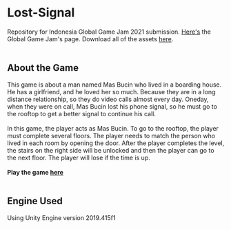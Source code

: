 # Lost-Signal<br>
Repository for Indonesia Global Game Jam 2021 submission. [Here's](https://globalgamejam.org/2021/games/lost-signal-6) the Global Game Jam's page. Download all of the assets [here](https://drive.google.com/file/d/1v44-4AuKxYtXWDQEybktbGKDhBPBFZv8/view?usp=sharing).<br>
<br>
## About the Game<br>
This game is about a man named Mas Bucin who lived in a boarding house. He has a girlfriend, and he loved her so much. Because they are in a long distance relationship, so they do video calls almost every day. Oneday, when they were on call, Mas Bucin lost his phone signal, so he must go to the rooftop to get a better signal to continue his call.<br>
<br>
In this game, the player acts as Mas Bucin. To go to the rooftop, the player must complete several floors. The player needs to match the person who lived in each room by opening the door. After the player completes the level, the stairs on the right side will be unlocked and then the player can go to the next floor. The player will lose if the time is up.<br>
<br>
**Play the game [here](https://sun-wise-man.itch.io/lost-signal)**<br>
<br>
## Engine Used<br>
Using Unity Engine version 2019.415f1
